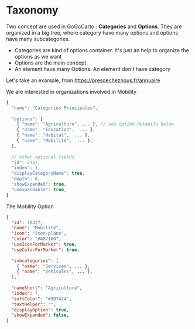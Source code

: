 Taxonomy
========

Two concept are used in GoGoCarto : **Categories** and **Options**. They are organized in a big tree, where category have many options and options have many subcategories.

- Categories are kind of options container. It's just an help to organize the options as we want
- Options are the main concept
- An element have many Options. An element don't have category

Let's take an example, from https://presdecheznous.fr/annuaire

We are interested in organizations involved in Mobility

```javascript
{  
  "name": "Categories Principales",  
  
  "options": [
    { "name": "Agriculture", ... }, // see option detaails below
    { "name": "Education",  ... },
    { "name": "Habitat",  ... },
    { "name": "Mobilité",  ... },  
  ],
  
  // other optional fields
  "id": 2157,
  "index": 1,
  "displayCategoryName": true,
  "depth": 0,
  "showExpanded": true,
  "unexpandable": true,
}
```
The Mobility Option
```json
{
  "id": 10427,
  "name": "Mobilité",
  "icon": "icon-plane",
  "color": "#AB7100",
  "useIconForMarker": true,
  "useColorForMarker": true,
  
  "subcategories": [
    { "name": "Services", ... },
    { "name": "Vehicules", ... },
  ],
  
  "nameShort": "Agriculture",      
  "index": 7, 
  "softColor": "#9D7424",  
  "textHelper": "",  
  "displayOption": true,
  "showExpanded": false,  
}
```
